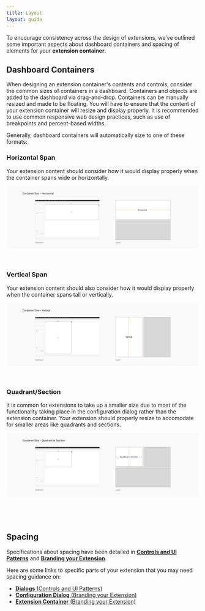 ```yaml
---
title: Layout
layout: guide
---
```


To encourage consistency across the design of extensions, we’ve outlined some important aspects about dashboard containers and spacing of elements for your **extension container**. 


## Dashboard Containers
When designing an extension container's contents and controls, consider the common sizes of containers in a dashboard. Containers and objects are added to the dashboard via drag-and-drop. Containers can be manually resized and made to be floating. You will have to ensure that the content of your extension container will resize and display properly. It is recommended to use common responsive web design practices, such as use of breakpoints and percent-based widths.

Generally, dashboard containers will automatically size to one of these formats:

### Horizontal Span

Your extension content should consider how it would display properly when the container spans wide or horizontally.

![container size - full horizontal width](./imgs/5-full_width.png)

&nbsp;

### Vertical Span

Your extension content should also consider how it would display properly when the container spans tall or vertically. 

![container size - full vertical height](./imgs/5-full_height.png)

&nbsp;

### Quadrant/Section

It is common for extensions to take up a smaller size due to most of the functionality taking place in the configuration dialog rather than the extension container. Your extension should properly resize to accomodate for smaller areas like quadrants and sections. 

![container size - quadrant or section](./imgs/5-section.png)


&nbsp;

&nbsp;


## Spacing

Specifications about spacing have been detailed in **[Controls and UI Patterns](../Interaction_Guidelines/ux_controls_ui_patterns)** and **[Branding your Extension](ux_branding)**.

Here are some links to specific parts of your extension that you may need spacing guidance on:

* [**Dialogs** (Controls and UI Patterns)](../Interaction_Guidelines/ux_controls_ui_patterns#dialogs)
* [**Configuration Dialog** (Branding your Extension)](../Style_Guidelines/ux_branding#configuration-dialog)
* [**Extension Container** (Branding your Extension)](../Style_Guidelines/ux_branding#extension-container)
